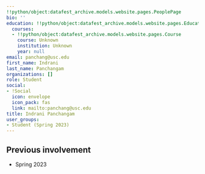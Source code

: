 ```yaml
---
!!python/object:datafest_archive.models.website.pages.PeoplePage
bio: ''
education: !!python/object:datafest_archive.models.website.pages.Education
  courses:
  - !!python/object:datafest_archive.models.website.pages.Course
    course: Unknown
    institution: Unknown
    year: null
email: panchang@usc.edu
first_name: Indrani
last_name: Panchangam
organizations: []
role: Student
social:
- !Social
  icon: envelope
  icon_pack: fas
  link: mailto:panchang@usc.edu
title: Indrani Panchangam
user_groups:
- Student (Spring 2023)
---
```



## Previous involvement

* Spring 2023

